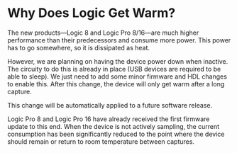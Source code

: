# Why Does Logic Get Warm?

The new products—Logic 8 and Logic Pro 8/16—are much higher performance than their predecessors and consume more power. This power has to go somewhere, so it is dissipated as heat.

However, we are planning on having the device power down when inactive. The circuity to do this is already in place \(USB devices are required to be able to sleep\). We just need to add some minor firmware and HDL changes to enable this. After this change, the device will only get warm after a long capture.

This change will be automatically applied to a future software release.

Logic Pro 8 and Logic Pro 16 have already received the first firmware update to this end. When the device is not actively sampling, the current consumption has been significantly reduced to the point where the device should remain or return to room temperature between captures.

